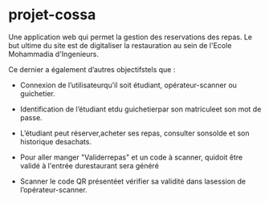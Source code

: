 # projet-cossa

<p>
Une application web qui permet la gestion des reservations des repas.
Le but ultime du site est de digitaliser la restauration au sein de l'Ecole Mohammadia d'Ingenieurs.
</p>
Ce dernier a également d’autres objectifstels que :
<ul>
  <li> Connexion de l’utilisateurqu’il soit étudiant, opérateur-scanner ou guichetier.
  </li>
</ul>

<ul>
  <li>  Identification de l’étudiant etdu guichetierpar son matriculeet son mot de passe.
 </li>
</ul>
<ul>
  <li>  L’étudiant peut réserver,acheter ses repas, consulter sonsolde et son historique desachats.
 </li>
</ul>
<ul>
  <li> Pour aller manger "Validerrepas" et un code à scanner, quidoit être validé à l'entrée durestaurant sera généré </li>
</ul>
<ul>
  <li> Scanner le code QR présentéet vérifier sa validité dans lasession de l’opérateur-scanner.
  </li>
</ul>

